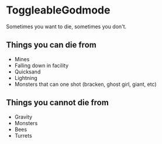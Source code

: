 # ToggleableGodmode

Sometimes you want to die, sometimes you don't.

## Things you can die from

- Mines
- Falling down in facility
- Quicksand
- Lightning
- Monsters that can one shot (bracken, ghost girl, giant, etc)

## Things you cannot die from

- Gravity
- Monsters
- Bees
- Turrets

